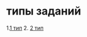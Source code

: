 # типы заданий

1.[1 тип](https://gist.github.com/HXXXXXDRICH/efeb6d20d8d243cf99f7f768fe2df534)
2. [2 тип](https://gist.github.com/HXXXXXDRICH/5c68aa867f7fd86bbe9c5e5c07522cbb)